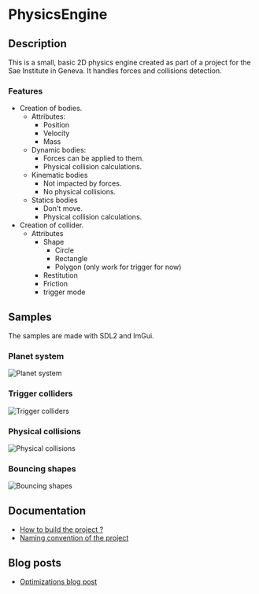 # PhysicsEngine


## Description

This is a small, basic 2D physics engine created as part of a project for the Sae Institute in Geneva.
It handles forces and collisions detection.

### Features

- Creation of bodies. 
    - Attributes:
        - Position
        - Velocity
        - Mass
    - Dynamic bodies:
        - Forces can be applied to them.
        - Physical collision calculations.
    - Kinematic bodies
         - Not impacted by forces.
         - No physical collisions.
    - Statics bodies
         - Don't move.
         - Physical collision calculations.
- Creation of collider.
    - Attributes
        - Shape
            - Circle
            - Rectangle
            - Polygon (only work for trigger for now)
        - Restitution
        - Friction
        - trigger mode

## Samples

The samples are made with SDL2 and ImGui.

### Planet system
![Planet system](documentation/images/PlanetSystemSample.gif)

### Trigger colliders
![Trigger colliders](documentation/images/TriggerColliderSample.gif)

### Physical collisions
![Physical collisions](documentation/images/CollisionSample.gif)

### Bouncing shapes
![Bouncing shapes](documentation/images/CollisionWithGroundSample.gif)

## Documentation
- [How to build the project ?](documentation/Build.md)
- [Naming convention of the project](documentation/NamingConvention.md)

## Blog posts
- [Optimizations blog post](https://chocolive24.github.io/#)
